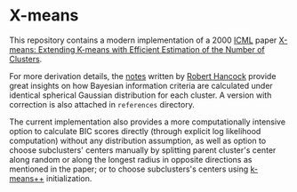 # X-means
This repository contains a modern implementation of a 2000 [ICML](https://en.wikipedia.org/wiki/International_Conference_on_Machine_Learning) paper [X-means: Extending K-means with Efficient Estimation of the Number of Clusters](https://dl.acm.org/doi/10.5555/645529.657808).

For more derivation details, the [notes](https://github.com/bobhancock/goxmeans/blob/master/doc/BIC_notes.pdf) written by [Robert Hancock](https://github.com/bobhancock) provide great insights on how Bayesian information criteria are calculated under identical spherical Gaussian distribution for each cluster. A version with correction is also attached in `references` directory.

The current implementation also provides a more computationally intensive option to calculate BIC scores directly (through explicit log likelihood computation) without any distribution assumption, as well as option to choose subclusters' centers manually by splitting parent cluster's center along random or along the longest radius in opposite directions as mentioned in the paper; or to choose subclusters's centers using [k-means++](https://en.wikipedia.org/wiki/K-means%2B%2B) initialization.